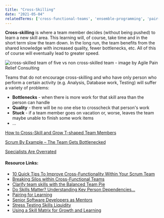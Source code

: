 ```yaml
---
title: "Cross-Skilling"
date: "2021-05-04"
relatedTerms: ['cross-functional-teams', 'ensemble-programming', 'pair-programming', 'work-in-progress']
---
```


**Cross-skilling** is where a team member decides (without being pushed) to learn a new skill area. This learning will, of course, take time and in the short term slow the team down. In the long run, the team benefits from the shared knowledge with increased quality, fewer bottlenecks, etc. All of this of course will eventually lead to greater speed.

![cross-skilled team of five vs non cross-skilled team - image by Agile Pain Relief Consulting](src/content/glossary/cross-skilling/images/Cross-skilled-Team-of-5.jpg)

Teams that do not encourage cross-skilling and who have only person who perform a certain activity (e.g. Analysis, Database work, Testing) will suffer a variety of problems:

- **Bottlenecks** - when there is more work for that skill area than the person can handle
- **Quality** - there will be no one else to crosscheck that person's work
- **Stuck** - if a team member goes on vacation or, worse, leaves the team maybe unable to finish some work items
- ...

[How to Cross-Skill and Grow T-shaped Team Members](/blog/how-to-cross-skill-and-grow-t-shaped-team-members.html)

[Scrum By Example – The Team Gets Bottlenecked](/blog/scrummaster-tales-the-team-gets-bottlenecked.html)

[Specialists Are Overrated](/blog/specialists-are-overrated.html)

#### Resource Links:

- [10 Quick Tips To Improve Cross-Functionality Within Your Scrum Team](https://medium.com/the-liberators/10-quick-tips-to-improve-cross-functionality-within-your-scrum-team-6c6822f5e371)
- [Breaking Silos within Cross-Functional Teams](https://www.infoq.com/presentations/spreading-skills-scrum/)
- [Clarify team skills with the Balanced Team Pie](https://intelleto.com/2013/11/12/balanced-team-pie/)
- [Do Skills Matter? Understanding Key Person Dependencies…](https://rgalen.com/agile-training-news/2018/12/11/do-skills-matter-understanding-key-person-dependencies)
- [Pairing for Learning](https://www.infoq.com/news/2018/02/pairing-learning/)
- [Senior Software Developers as Mentors](https://www.leadingagile.com/2018/02/senior-software-developers-mentors/)
- [Stress Testing Skills Liquidity](https://theitriskmanager.com/2020/03/)
- [Using a Skill Matrix for Growth and Learning](https://www.infoq.com/news/2016/12/skill-matrix-teams/)

